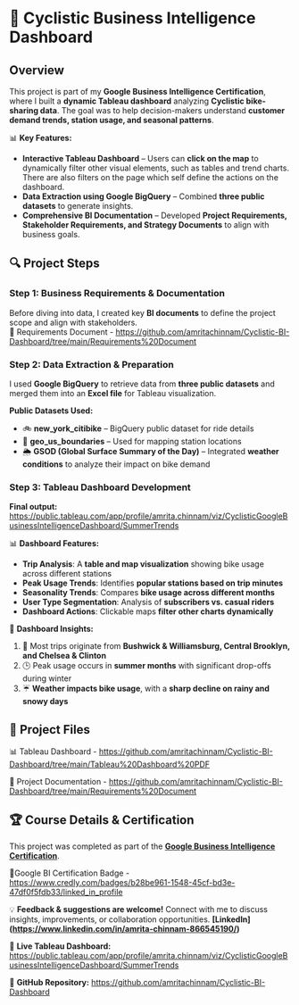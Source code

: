 # 🚴 Cyclistic Business Intelligence Dashboard  

## **Overview**  
This project is part of my **Google Business Intelligence Certification**, where I built a **dynamic Tableau dashboard** analyzing **Cyclistic bike-sharing data**. The goal was to help decision-makers understand **customer demand trends, station usage, and seasonal patterns**.  

📊 **Key Features:**  
- **Interactive Tableau Dashboard** – Users can **click on the map** to dynamically filter other visual elements, such as tables and trend charts.  There are also filters on the page which self define the actions on the dashboard.
- **Data Extraction using Google BigQuery** – Combined **three public datasets** to generate insights.  
- **Comprehensive BI Documentation** – Developed **Project Requirements, Stakeholder Requirements, and Strategy Documents** to align with business goals.  


## 🔍 **Project Steps**  

### **Step 1: Business Requirements & Documentation**  
Before diving into data, I created key **BI documents** to define the project scope and align with stakeholders.  
📂 Requirements Document - https://github.com/amritachinnam/Cyclistic-BI-Dashboard/tree/main/Requirements%20Document 


### **Step 2: Data Extraction & Preparation**  
I used **Google BigQuery** to retrieve data from **three public datasets** and merged them into an **Excel file** for Tableau visualization.  


 **Public Datasets Used:**  
- 🚲 **new_york_citibike** – BigQuery public dataset for ride details  
- 📍 **geo_us_boundaries** – Used for mapping station locations  
- 🌦️ **GSOD (Global Surface Summary of the Day)** – Integrated **weather conditions** to analyze their impact on bike demand  


### **Step 3: Tableau Dashboard Development**  
**Final output:** https://public.tableau.com/app/profile/amrita.chinnam/viz/CyclisticGoogleBusinessIntelligenceDashboard/SummerTrends

📊 **Dashboard Features:**  
- **Trip Analysis**: A **table and map visualization** showing bike usage across different stations  
- **Peak Usage Trends**: Identifies **popular stations based on trip minutes**  
- **Seasonality Trends**: Compares **bike usage across different months**  
- **User Type Segmentation**: Analysis of **subscribers vs. casual riders**  
- **Dashboard Actions**: Clickable maps **filter other charts dynamically**  

📝 **Dashboard Insights:**  
1. 🚴 Most trips originate from **Bushwick & Williamsburg, Central Brooklyn, and Chelsea & Clinton**  
2. 🕒 Peak usage occurs in **summer months** with significant drop-offs during winter  
3. ☔ **Weather impacts bike usage**, with a **sharp decline on rainy and snowy days**  


## 📂 **Project Files**  
📊 Tableau Dashboard - https://github.com/amritachinnam/Cyclistic-BI-Dashboard/tree/main/Tableau%20Dashboard%20PDF

📄 Project Documentation - https://github.com/amritachinnam/Cyclistic-BI-Dashboard/tree/main/Requirements%20Document


## 🏆 **Course Details & Certification**  
This project was completed as part of the **[Google Business Intelligence Certification](https://www.coursera.org/professional-certificates/google-business-intelligence)**.  

📜Google BI Certification Badge - https://www.credly.com/badges/b28be961-1548-45cf-bd3e-47df0f5fdb33/linked_in_profile


💡 **Feedback & suggestions are welcome!** 
Connect with me to discuss insights, improvements, or collaboration opportunities.  **[LinkedIn] (https://www.linkedin.com/in/amrita-chinnam-866545190/)**

🔗 **Live Tableau Dashboard:** https://public.tableau.com/app/profile/amrita.chinnam/viz/CyclisticGoogleBusinessIntelligenceDashboard/SummerTrends

💾 **GitHub Repository:** https://github.com/amritachinnam/Cyclistic-BI-Dashboard
